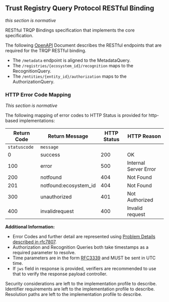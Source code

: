 ## Trust Registry Query Protocol RESTful Binding
_this section is normative_

RESTful TRQP Bindings specification that implements the core specification. 

The following [OpenAPI](./swagger.yaml) Document describes the RESTful endpoints that are required for the TRQP RESTful binding. 

* The `/metadata` endpoint is aligned to the MetadataQuery.
* The `/registries/{ecosystem_id}/recognition` maps to the RecognitionQuery. 
* The `/entities/{entity_id}/authorization` maps to the AuthorizationQuery. 


### HTTP Error Code Mapping
_This section is normative_

The following mapping of error codes to HTTP Status is provided for http-based implementations:

| Return Code       | Return Message          | HTTP Status | HTTP Reason             | 
| -----------       | --------------          | ----------- | -----------             |
| `statuscode`      | `message`               |             |                         |
| 0                 | success                 | 200         | OK                      |
| 100               | error                   | 500         | Internal Server Error   |
| 200               | notfound                | 404         | Not Found               |
| 201               | notfound:ecosystem_id   | 404         | Not Found               |
| 300               | unauthorized            | 401         | Not Authorized          |
| 400               | invalidrequest          | 400         | Invalid request         |


**Additional Information:**

* Error Codes and further detail are represented using [Problem Details described in rfc7807](https://datatracker.ietf.org/doc/html/rfc7807).
* Authorization and Recognition Queries both take timestamps as a required parameter to resolve.
* Time parameters are in the form [RFC3339](https://datatracker.ietf.org/doc/html/rfc3339) and MUST be sent in UTC time. 
* If `jws` field in response is provided, verifiers are recommended to use that to verify the response payload controller.

Security considerations are left to the implementation profile to describe. 
Identifier requirements are left to the implementation profile to describe. 
Resolution paths are left to the implementation profile to describe. 
